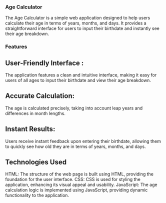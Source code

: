 <h3>Age Calculator</h3>
The Age Calculator is a simple web application designed to help users calculate their age in terms of years, months, and days. It provides a straightforward interface for users to input their birthdate and instantly see their age breakdown.

<h3>Features</h3>
<h2>User-Friendly Interface :</h2> The application features a clean and intuitive interface, making it easy for users of all ages to input their birthdate and view their age breakdown.
<h2>Accurate Calculation:</h2> The age is calculated precisely, taking into account leap years and differences in month lengths.
<h2>Instant Results: </h2>Users receive instant feedback upon entering their birthdate, allowing them to quickly see how old they are in terms of years, months, and days.
<h2>Technologies Used</h2>
HTML: The structure of the web page is built using HTML, providing the foundation for the user interface.
CSS: CSS is used for styling the application, enhancing its visual appeal and usability.
JavaScript: The age calculation logic is implemented using JavaScript, providing dynamic functionality to the application.
